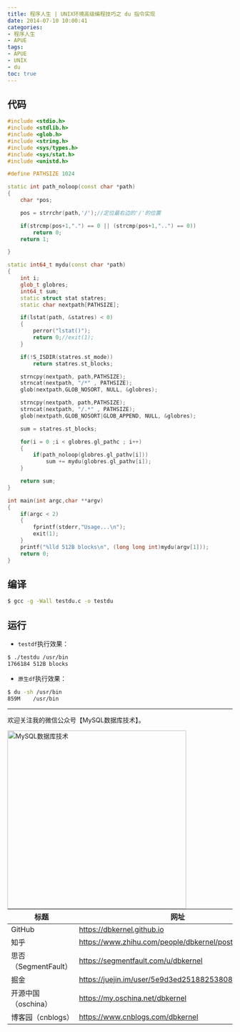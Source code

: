 ```yaml
---
title: 程序人生 | UNIX环境高级编程技巧之 du 指令实现
date: 2014-07-10 10:00:41
categories:
- 程序人生
- APUE
tags:
- APUE
- UNIX
- du
toc: true
---
```


<!-- more -->

## 代码

```cpp
#include <stdio.h>
#include <stdlib.h>
#include <glob.h>
#include <string.h>
#include <sys/types.h>
#include <sys/stat.h>
#include <unistd.h>

#define PATHSIZE 1024

static int path_noloop(const char *path)
{
    char *pos;

    pos = strrchr(path,'/');//定位最右边的'/'的位置

    if(strcmp(pos+1,".") == 0 || (strcmp(pos+1,"..") == 0))
        return 0;
    return 1;

}

static int64_t mydu(const char *path)
{
    int i;
    glob_t globres;
    int64_t sum;
    static struct stat statres;
    static char nextpath[PATHSIZE];

    if(lstat(path, &statres) < 0)
    {
        perror("lstat()");
        return 0;//exit(1);
    }

    if(!S_ISDIR(statres.st_mode))
        return statres.st_blocks;

    strncpy(nextpath, path,PATHSIZE);
    strncat(nextpath, "/*" , PATHSIZE);
    glob(nextpath,GLOB_NOSORT, NULL, &globres);

    strncpy(nextpath, path,PATHSIZE);
    strncat(nextpath, "/.*" , PATHSIZE);
    glob(nextpath,GLOB_NOSORT|GLOB_APPEND, NULL, &globres);

    sum = statres.st_blocks;

    for(i = 0 ;i < globres.gl_pathc ; i++)
    {
        if(path_noloop(globres.gl_pathv[i]))
            sum += mydu(globres.gl_pathv[i]);
    }

    return sum;
}

int main(int argc,char **argv)
{
    if(argc < 2)
    {
        fprintf(stderr,"Usage...\n");
        exit(1);
    }
    printf("%lld 512B blocks\n", (long long int)mydu(argv[1]));
    return 0;
}
```

## 编译

```bash
$ gcc -g -Wall testdu.c -o testdu
```

## 运行

- `testdf`执行效果：
```bash
$ ./testdu /usr/bin
1766184 512B blocks
```
- `原生df`执行效果：
```bash
$ du -sh /usr/bin
859M	/usr/bin
```

----

欢迎关注我的微信公众号【MySQL数据库技术】。

<img src="https://dbkernel-1306518848.cos.ap-beijing.myqcloud.com/wechat/my-wechat-official-account.png" width="400" height="400" alt="MySQL数据库技术" align="left"/>

| 标题                 | 网址                                                  |
| -------------------- | ----------------------------------------------------- |
| GitHub               | https://dbkernel.github.io                            |
| 知乎                 | https://www.zhihu.com/people/dbkernel/posts           |
| 思否（SegmentFault） | https://segmentfault.com/u/dbkernel                   |
| 掘金                 | https://juejin.im/user/5e9d3ed251882538083fed1f/posts |
| 开源中国（oschina）  | https://my.oschina.net/dbkernel                       |
| 博客园（cnblogs）    | https://www.cnblogs.com/dbkernel                      |
